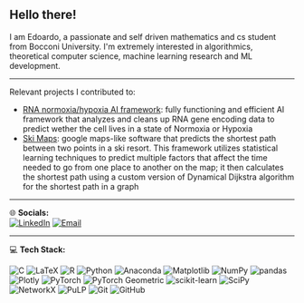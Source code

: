 ## Hello there!

I am Edoardo, a passionate and self driven mathematics and cs student from Bocconi University. I'm extremely interested in algorithmics, theoretical computer science, machine learning research and ML development. 

---

Relevant projects I contributed to:
- [RNA normoxia/hypoxia AI framework](https://github.com/edoardopanella/ai-lab.git): fully functioning and efficient AI framework that analyzes and cleans up RNA gene encoding data to predict wether the cell lives in a state of Normoxia or Hypoxia
- [Ski Maps](https://github.com/Hephaestus-AI-Association/ski_maps.git): google maps-like software that predicts the shortest path between two points in a ski resort. This framework utilizes statistical learning techniques to predict multiple factors that affect the time needed to go from one place to another on the map; it then calculates the shortest path using a custom version of Dynamical Dijkstra algorithm for the shortest path in a graph

---

🌐 **Socials:**  
[![LinkedIn](https://img.shields.io/badge/LinkedIn-blue?logo=linkedin&logoColor=white)](https://www.linkedin.com/in/edoardo-panella-73ba5a261/) [![Email](https://img.shields.io/badge/Email-red?logo=gmail&logoColor=white)](mailto:edoardopanella47@gmail.com)

---

💻 **Tech Stack:**  

![C](https://img.shields.io/badge/C-00599C?style=for-the-badge&logo=c&logoColor=white) 
![LaTeX](https://img.shields.io/badge/LaTeX-008080?style=for-the-badge&logo=latex&logoColor=white) 
![R](https://img.shields.io/badge/R-276DC3?style=for-the-badge&logo=r&logoColor=white) 
![Python](https://img.shields.io/badge/Python-3776AB?style=for-the-badge&logo=python&logoColor=white) 
![Anaconda](https://img.shields.io/badge/Anaconda-44A833?style=for-the-badge&logo=anaconda&logoColor=white) 
![Matplotlib](https://img.shields.io/badge/Matplotlib-ffffff?style=for-the-badge&logo=plotly&logoColor=black) 
![NumPy](https://img.shields.io/badge/NumPy-013243?style=for-the-badge&logo=numpy&logoColor=white) 
![pandas](https://img.shields.io/badge/pandas-150458?style=for-the-badge&logo=pandas&logoColor=white) 
![Plotly](https://img.shields.io/badge/Plotly-3F4F75?style=for-the-badge&logo=plotly&logoColor=white) 
![PyTorch](https://img.shields.io/badge/PyTorch-EE4C2C?style=for-the-badge&logo=pytorch&logoColor=white) 
![PyTorch Geometric](https://img.shields.io/badge/PyTorch%20Geometric-9933FF?style=for-the-badge&logo=pytorch&logoColor=white) 
![scikit-learn](https://img.shields.io/badge/scikit--learn-F7931E?style=for-the-badge&logo=scikit-learn&logoColor=white) 
![SciPy](https://img.shields.io/badge/SciPy-8CAAE6?style=for-the-badge&logo=scipy&logoColor=white) 
![NetworkX](https://img.shields.io/badge/NetworkX-1A1A1A?style=for-the-badge&logo=python&logoColor=white) 
![PuLP](https://img.shields.io/badge/PuLP-003366?style=for-the-badge&logo=python&logoColor=white) 
![Git](https://img.shields.io/badge/Git-F05032?style=for-the-badge&logo=git&logoColor=white) 
![GitHub](https://img.shields.io/badge/GitHub-181717?style=for-the-badge&logo=github&logoColor=white) 



